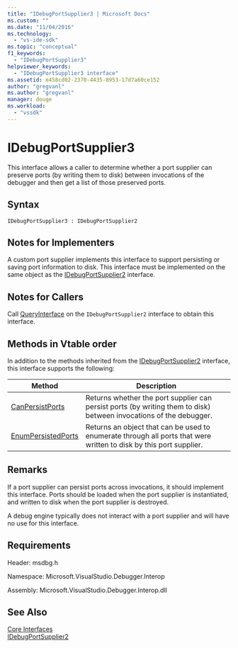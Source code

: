 ```yaml
---
title: "IDebugPortSupplier3 | Microsoft Docs"
ms.custom: ""
ms.date: "11/04/2016"
ms.technology: 
  - "vs-ide-sdk"
ms.topic: "conceptual"
f1_keywords: 
  - "IDebugPortSupplier3"
helpviewer_keywords: 
  - "IDebugPortSupplier3 interface"
ms.assetid: e458cd02-2370-4435-8953-17d7a60ce152
author: "gregvanl"
ms.author: "gregvanl"
manager: douge
ms.workload: 
  - "vssdk"
---
```

# IDebugPortSupplier3
This interface allows a caller to determine whether a port supplier can preserve ports (by writing them to disk) between invocations of the debugger and then get a list of those preserved ports.  
  
## Syntax  
  
```  
IDebugPortSupplier3 : IDebugPortSupplier2  
```  
  
## Notes for Implementers  
 A custom port supplier implements this interface to support persisting or saving port information to disk. This interface must be implemented on the same object as the [IDebugPortSupplier2](../../../extensibility/debugger/reference/idebugportsupplier2.md) interface.  
  
## Notes for Callers  
 Call [QueryInterface](/cpp/atl/queryinterface) on the `IDebugPortSupplier2` interface to obtain this interface.  
  
## Methods in Vtable order  
 In addition to the methods inherited from the [IDebugPortSupplier2](../../../extensibility/debugger/reference/idebugportsupplier2.md) interface, this interface supports the following:  
  
|Method|Description|  
|------------|-----------------|  
|[CanPersistPorts](../../../extensibility/debugger/reference/idebugportsupplier3-canpersistports.md)|Returns whether the port supplier can persist ports (by writing them to disk) between invocations of the debugger.|  
|[EnumPersistedPorts](../../../extensibility/debugger/reference/idebugportsupplier3-enumpersistedports.md)|Returns an object that can be used to enumerate through all ports that were written to disk by this port supplier.|  
  
## Remarks  
 If a port supplier can persist ports across invocations, it should implement this interface. Ports should be loaded when the port supplier is instantiated, and written to disk when the port supplier is destroyed.  
  
 A debug engine typically does not interact with a port supplier and will have no use for this interface.  
  
## Requirements  
 Header: msdbg.h  
  
 Namespace: Microsoft.VisualStudio.Debugger.Interop  
  
 Assembly: Microsoft.VisualStudio.Debugger.Interop.dll  
  
## See Also  
 [Core Interfaces](../../../extensibility/debugger/reference/core-interfaces.md)   
 [IDebugPortSupplier2](../../../extensibility/debugger/reference/idebugportsupplier2.md)